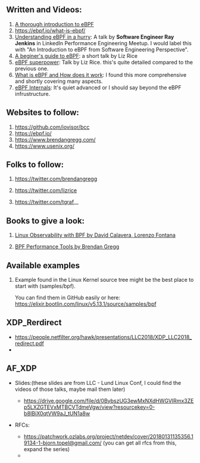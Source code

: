 ## Written and Videos:

1. [A thorough introduction to eBPF](https://lwn.net/Articles/740157/)
2. https://ebpf.io/what-is-ebpf/
3. [Understanding eBPF in a hurry](https://www.youtube.com/watch?v=BNTQ8CNv7A0): A talk by **Software Engineer Ray Jenkins** in LinkedIn Performance Engineering Meetup.  I would label this with "An Introduction to eBPF from Software Engineering Perspective".
4. [A beginer's guide to eBPF](https://www.youtube.com/watch?v=lrSExTfS-iQ): a short talk by Liz Rice
5. [eBPF superpower](https://www.youtube.com/watch?v=4SiWL5tULnQ): Talk by Liz Rice. this's quite detailed compared to the previous one.
6. [What is eBPF and How does it work](https://goteleport.com/blog/what-is-ebpf/): I found this more comprehensive and shortly covering many aspects.
7. [eBPF Internals](https://www.youtube.com/watch?v=_5Z2AU7QTH4&t=1209s): It's quiet advanced or I should say beyond the eBPF infrustructure.

## Websites to follow:

1. https://github.com/iovisor/bcc
2. https://ebpf.io/
3. https://www.brendangregg.com/
4. https://www.usenix.org/



## Folks to follow:

1. https://twitter.com/brendangregg

2. https://twitter.com/lizrice

3. https://twitter.com/tgraf__

   

## Books to give a look:

1. [Linux Observability with BPF by David Calavera, Lorenzo Fontana](https://learning.oreilly.com/library/view/linux-observability-with/9781492050193/)

2. [BPF Performance Tools by Brendan Gregg](https://www.brendangregg.com/bpf-performance-tools-book.html)

   

## Available examples

1. Example found in the Linux Kernel source tree might be the best place to start with (samples/bpf).

   You can find them in GitHub easily or here: https://elixir.bootlin.com/linux/v5.13.1/source/samples/bpf
## XDP_Rerdirect
- https://people.netfilter.org/hawk/presentations/LLC2018/XDP_LLC2018_redirect.pdf
- 
## AF_XDP
- Slides:(these slides are from LLC - Lund Linux Conf, I could find the videos of those talks, maybe mail them later)
  - https://drive.google.com/file/d/0BybszUG3ewMxNXdHWGVIRmx3ZEp5LXZGTEVxMTBCVTdmeVgw/view?resourcekey=0-b8IBiX0qtVW9aJ_tUN1a8w

- RFCs:
  - https://patchwork.ozlabs.org/project/netdev/cover/20180131135356.19134-1-bjorn.topel@gmail.com/ (you can get all rfcs from this, expand the series)
  - 
